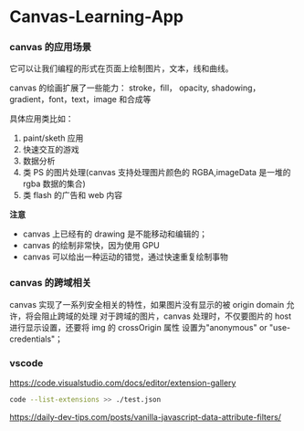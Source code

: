 # Canvas-Learning-App

### canvas 的应用场景

它可以让我们编程的形式在页面上绘制图片，文本，线和曲线。

canvas 的绘画扩展了一些能力：
stroke，fill， opacity, shadowing，gradient，font，text，image 和合成等

具体应用类比如：

1. paint/sketh 应用
2. 快速交互的游戏
3. 数据分析
4. 类 PS 的图片处理(canvas 支持处理图片颜色的 RGBA,imageData 是一堆的 rgba 数据的集合)
5. 类 flash 的广告和 web 内容

**注意**

- canvas 上已经有的 drawing 是不能移动和编辑的；
- canvas 的绘制非常快，因为使用 GPU
- canvas 可以给出一种运动的错觉，通过快速重复绘制事物

### canvas 的跨域相关

canvas 实现了一系列安全相关的特性，如果图片没有显示的被 origin domain 允许，将会阻止跨域的处理
对于跨域的图片，canvas 处理时，不仅要图片的 host 进行显示设置，还要将 img 的 crossOrigin 属性
设置为"anonymous" or "use-credentials"；

### vscode

https://code.visualstudio.com/docs/editor/extension-gallery

```bash
code --list-extensions >> ./test.json
```

https://daily-dev-tips.com/posts/vanilla-javascript-data-attribute-filters/
